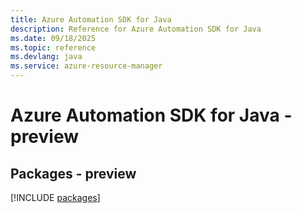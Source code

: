 ```yaml
---
title: Azure Automation SDK for Java
description: Reference for Azure Automation SDK for Java
ms.date: 09/18/2025
ms.topic: reference
ms.devlang: java
ms.service: azure-resource-manager
---
```

# Azure Automation SDK for Java - preview
## Packages - preview
[!INCLUDE [packages](automation-index.md)]